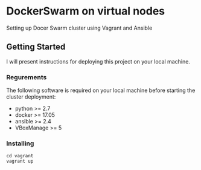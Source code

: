 # DockerSwarm on virtual nodes

Setting up Docer Swarm cluster using Vagrant and Ansible

## Getting Started

I will present instructions for deploying this project on your local machine.

### Regurements

The following software is required on your local machine before starting the cluster deployment:

* python >= 2.7
* docker >= 17.05
* ansible >= 2.4
* VBoxManage >= 5

### Installing

```
cd vagrant
vagrant up
```


